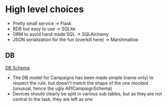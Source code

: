 # High level choices

* Pretty small service -> Flask
* RDB but easy to use -> SQLite
* ORM to avoid hand made SQL -> SQLAlchemy
* JSON serialization for the fun (overkill here) -> Marshmallow

## DB

[DB Schema](https://i.ibb.co/ZRgFkQfC/Screenshot-2025-04-05-at-1-38-39-PM.png)

* The DB model for Campaigns has been made simple (name only) to respect the rule, but doesn't match the shape of the one mocked (unusual, hence the ugly APICampaignSchema)
* Devices should clearly be split in various sub tables, but as they are not central to the task, they are left as one